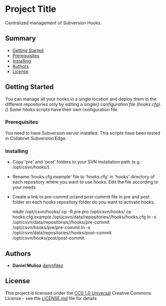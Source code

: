 # Project Title

Centralized management of Subversion Hooks.

## Summary

  - [Getting Started](#getting-started)
  - [Prerequisites](#prerequisistes)
  - [Installing](#installing)
  - [Authors](#authors)
  - [License](#license)

## Getting Started

You can manage all your hooks in a single location and deploy them in the different repositories only by editing a single(*) configuration file (hooks.cfg).
(*) Some hooks scripts have their own configuration file.


### Prerequisites

You need to have Subversion server installed. This scripts have been tested in Collabnet Subversion Edge.


### Installing

- Copy 'pre' and 'post' folders to your SVN installation path (e.g. /opt/csvn/hooks/).
- Rename 'hooks.cfg.example' file to 'hooks.cfg' in 'hooks' directory of each repository where you want to use hooks. Edit the file according to your needs.
- Create a link to pre-commit or/and post-commit file in pre and post folder en each hooks repository folder do you want to activate hooks.

    mkdir /opt/csvn/hooks/
    cp -R pre pro /opt/csvn/hooks/
    cp hooks.cfg.example /opt/csvn/data/repositories/<repo>/hooks/hooks.cfg
    ln -s /opt/csvn/data/repositories/<repo>/hooks/pre-commit /opt/csvn/hooks/pre/pre-commit
    ln -s /opt/csvn/data/repositories/<repo>/hooks/post-commit /opt/csvn/hooks/post/post-commit
    
        
## Authors

  - **Daniel Muñoz**
    [danmfdez](https://github.com/danmfdez)


## License

This project is licensed under the [CC0 1.0 Universal](LICENSE.md)
Creative Commons License - see the [LICENSE.md](LICENSE.md) file for
details
